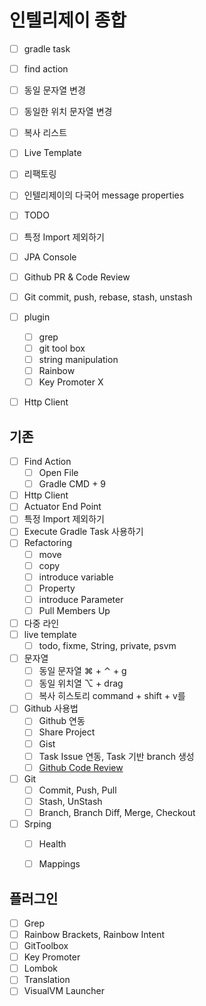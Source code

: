 # 인텔리제이 종합 
* [ ] gradle task 
* [ ] find action
* [ ] 동일 문자열 변경
* [ ] 동일한 위치 문자열 변경
* [ ] 복사 리스트
* [ ] Live Template
* [ ] 리팩토링
* [ ] 인텔리제이의 다국어 message properties
* [ ] TODO 
* [ ] 특정 Import 제외하기
* [ ] JPA Console
* [ ] Github PR & Code Review
* [ ] Git commit, push, rebase, stash, unstash
* [ ] plugin
  * [ ] grep
  * [ ] git tool box
  * [ ] string manipulation
  * [ ] Rainbow 
  * [ ] Key Promoter X
* [ ] Http Client




## 기존

* [ ] Find Action
    * [ ] Open File
    * [ ] Gradle CMD + 9
* [ ] Http Client
* [ ] Actuator End Point
* [ ] 특정 Import 제외하기
* [ ] Execute Gradle Task 사용하기
* [ ] Refactoring
    * [ ] move
    * [ ] copy
    * [ ] introduce variable
    * [ ] Property
    * [ ] introduce Parameter
    * [ ] Pull Members Up
* [ ] 다중 라인
* [ ] live template
    * [ ] todo, fixme, String, private, psvm
* [ ] 문자열
    * [ ] 동일 문자열 ⌘ + ⌃ + g
    * [ ] 동일 위치열 ⌥ + drag
    * [ ] 복사 히스토리 command + shift + v를
* [ ] Github 사용법
    * [ ] Github 연동
    * [ ] Share Project
    * [ ] Gist
    * [ ] Task Issue 연동, Task 기반 branch 생성
    * [ ] [Github Code Review](https://cheese10yun.github.io/intellij-code-review/)
* [ ] Git
    * [ ] Commit, Push, Pull
    * [ ] Stash, UnStash
    * [ ] Branch, Branch Diff, Merge, Checkout
* [ ] Srping
    * [ ] Health
    * [ ] Mappings 


## 플러그인
* [ ] Grep
* [ ] Rainbow Brackets, Rainbow Intent
* [ ] GitToolbox
* [ ] Key Promoter
* [ ] Lombok
* [ ] Translation
* [ ] VisualVM Launcher